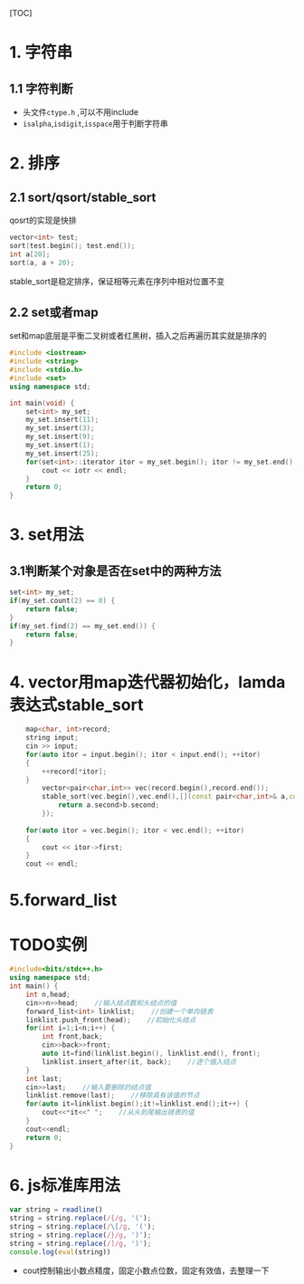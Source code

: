 [TOC]
# 1. 字符串
## 1.1 字符判断
* 头文件`ctype.h` ,可以不用include
* `isalpha`,`isdigit`,`isspace`用于判断字符串

# 2. 排序
## 2.1 sort/qsort/stable_sort
qosrt的实现是快排
``` c++
vector<int> test;
sort(test.begin(); test.end());
int a[20];
sort(a, a + 20);
```
stable_sort是稳定排序，保证相等元素在序列中相对位置不变
## 2.2 set或者map
set和map底层是平衡二叉树或者红黑树，插入之后再遍历其实就是排序的
``` c++
#include <iostream>
#include <string>
#include <stdio.h>
#include <set>
using namespace std;

int main(void) {
    set<int> my_set;
    my_set.insert(11);
    my_set.insert(3);
    my_set.insert(9);
    my_set.insert(1);
    my_set.insert(25);
    for(set<int>::iterator itor = my_set.begin(); itor != my_set.end(); ++itor) {
        cout << iotr << endl;
    }
    return 0;
}
```
# 3. set用法
## 3.1判断某个对象是否在set中的两种方法
``` c++
set<int> my_set;
if(my_set.count(2) == 0) {
    return false;
}
if(my_set.find(2) == my_set.end()) {
    return false;
}
```

# 4. vector用map迭代器初始化，lamda表达式stable_sort
``` c++
    map<char, int>record;
    string input;
    cin >> input;
    for(auto itor = input.begin(); itor < input.end(); ++itor)
    {
        ++record[*itor];
    }
        vector<pair<char,int>> vec(record.begin(),record.end());
        stable_sort(vec.begin(),vec.end(),[](const pair<char,int>& a,const pair<char,int>& b){
            return a.second>b.second;
        });
    
    for(auto itor = vec.begin(); itor < vec.end(); ++itor)
    {
        cout << itor->first;
    }
    cout << endl;
```

# 5.forward_list

# TODO实例
``` c++
#include<bits/stdc++.h>
using namespace std;
int main() {
    int n,head;
    cin>>n>>head;    //输入结点数和头结点的值
    forward_list<int> linklist;    //创建一个单向链表
    linklist.push_front(head);    //初始化头结点
    for(int i=1;i<n;i++) {
        int front,back;
        cin>>back>>front;
        auto it=find(linklist.begin(), linklist.end(), front);
        linklist.insert_after(it, back);    //逐个插入结点
    }
    int last;
    cin>>last;    //输入要删除的结点值
    linklist.remove(last);    //移除具有该值的节点
    for(auto it=linklist.begin();it!=linklist.end();it++) {
        cout<<*it<<" ";    //从头到尾输出链表的值
    }
    cout<<endl;
    return 0;
}
```

# 6. js标准库用法
``` javascript
var string = readline()
string = string.replace(/{/g, '(');
string = string.replace(/\[/g, '(');
string = string.replace(/}/g, ')');
string = string.replace(/]/g, ')');
console.log(eval(string))
```
* cout控制输出小数点精度，固定小数点位数，固定有效值，去整理一下
